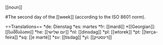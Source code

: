 [[noun]]

#The second day of the [[week]] (according to the ISO 8601 norm).

==Translations==
*de: Dienstag
*es: martes
*fr: [[mardi]]
*[[Georgian]]: [[სამშაბათი]]
*he: [[יום שלישי]]
*nl: [[dinsdag]]
*pl: [[wtorek]]
*pt: [[ter&ccedil;a-feira]]
*sq: [[e martë]]
*sv: [[tisdag]]
*yi: [[דינסטיק]]